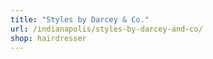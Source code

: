 ```yaml
---
title: "Styles by Darcey & Co."
url: /indianapolis/styles-by-darcey-and-co/
shop: hairdresser
---
```

